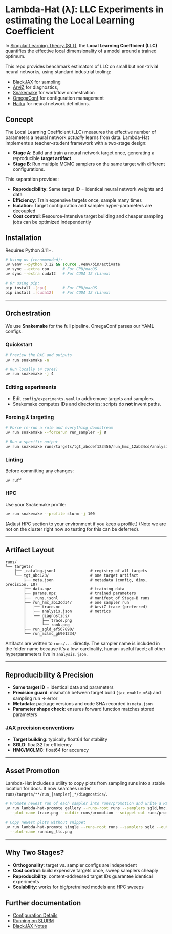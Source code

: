# Lambda-Hat (λ̂): LLC Experiments in estimating the Local Learning Coefficient

In [Singular Learning Theory (SLT)](https://singularlearningtheory.com), the **Local Learning Coefficient (LLC)** quantifies the effective local dimensionality of a model around a trained optimum.

This repo provides benchmark estimators of LLC on small but non-trivial neural networks, using standard industrial tooling:

* [BlackJAX](https://github.com/blackjax-devs/blackjax/tree/1.2.5) for sampling
* [ArviZ](https://python.arviz.org/) for diagnostics,
* [Snakemake](https://snakemake.github.io/) for workflow orchestration
* [OmegaConf](https://omegaconf.readthedocs.io/) for configuration management
* [Haiku](https://github.com/haiku/haiku) for neural network definitions.


## Concept

The Local Learning Coefficient (LLC) measures the effective number of parameters a neural network *actually* learns from data. Lambda-Hat implements a teacher–student framework with a two-stage design:

* **Stage A**: Build and train a neural network target once, generating a reproducible **target artifact**.
* **Stage B**: Run multiple MCMC samplers on the same target with different configurations.

This separation provides:

* **Reproducibility**: Same target ID = identical neural network weights and data
* **Efficiency**: Train expensive targets once, sample many times
* **Isolation**: Target configuration and sampler hyper-parameters are decoupled
* **Cost control**: Resource-intensive target building and cheaper sampling jobs can be optimized independently


## Installation

Requires Python 3.11+.

```bash
# Using uv (recommended):
uv venv --python 3.12 && source .venv/bin/activate
uv sync --extra cpu      # For CPU/macOS
uv sync --extra cuda12   # For CUDA 12 (Linux)

# Or using pip:
pip install .[cpu]       # For CPU/macOS
pip install .[cuda12]    # For CUDA 12 (Linux)
```

---

## Orchestration

We use **Snakemake** for the full pipeline. OmegaConf parses our YAML configs.

### Quickstart

```bash
# Preview the DAG and outputs
uv run snakemake -n

# Run locally (4 cores)
uv run snakemake -j 4
```

### Editing experiments

* Edit `config/experiments.yaml` to add/remove targets and samplers.
* Snakemake computes IDs and directories; scripts do **not** invent paths.

### Forcing & targeting

```bash
# Force re-run a rule and everything downstream
uv run snakemake --forcerun run_sampler -j 8

# Run a specific output
uv run snakemake runs/targets/tgt_abcdef123456/run_hmc_12ab34cd/analysis.json
```

### Linting

Before committing any changes:

```bash
uv ruff
```

### HPC

Use your Snakemake profile:

```bash
uv run snakemake --profile slurm -j 100
```

(Adjust HPC section to your environment if you keep a profile.)
(Note we are not on the cluster right now so testing for this can be deferred).

---

## Artifact Layout

```
runs/
└── targets/
    ├── _catalog.jsonl               # registry of all targets
    └── tgt_abc123/                  # one target artifact
        ├── meta.json                # metadata (config, dims, precision, L0)
        ├── data.npz                 # training data
        ├── params.npz               # trained parameters
        ├── _runs.jsonl              # manifest of Stage-B runs
        ├── run_hmc_ab12cd34/        # one sampler run
        │   ├── trace.nc             # ArviZ trace (preferred)
        │   ├── analysis.json        # metrics
        │   └── diagnostics/
        │       ├── trace.png
        │       └── rank.png
        ├── run_sgld_ef567890/
        └── run_mclmc_gh901234/
```

Artifacts are written to `runs/...` directly. The sampler name is included in the folder name because it's a low-cardinality, human-useful facet; all other hyperparameters live in `analysis.json`.

---

## Reproducibility & Precision

* **Same target ID** = identical data and parameters
* **Precision guard**: mismatch between target build (`jax_enable_x64`) and sampling run → error
* **Metadata**: package versions and code SHA recorded in `meta.json`
* **Parameter shape check**: ensures forward function matches stored parameters

### JAX precision conventions

* **Target building**: typically float64 for stability
* **SGLD**: float32 for efficiency
* **HMC/MCLMC**: float64 for accuracy

---

## Asset Promotion

Lambda-Hat includes a utility to copy plots from sampling runs into a stable location for docs. It now searches under `runs/targets/**/run_{sampler}_*/diagnostics/`.

```bash
# Promote newest run of each sampler into runs/promotion and write a README snippet
uv run lambda-hat-promote gallery --runs-root runs --samplers sgld,hmc,mclmc \
  --plot-name trace.png --outdir runs/promotion --snippet-out runs/promotion/gallery_snippet.md

# Copy newest plots without snippet
uv run lambda-hat-promote single --runs-root runs --samplers sgld --outdir figures \
  --plot-name running_llc.png
```

---

## Why Two Stages?

* **Orthogonality**: target vs. sampler configs are independent
* **Cost control**: build expensive targets once, sweep samplers cheaply
* **Reproducibility**: content-addressed target IDs guarantee identical experiments
* **Scalability**: works for big/pretrained models and HPC sweeps

## Further documentation

- [Configuration Details](./docs/configuration.md)
- [Running on SLURM](./docs/parallelism.md)
- [BlackJAX Notes](./docs/blackjax.md)